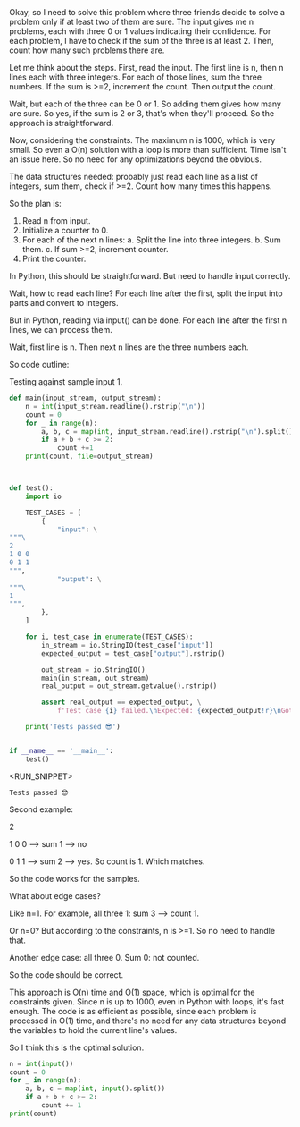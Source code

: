 <think>
Okay, so I need to solve this problem where three friends decide to solve a problem only if at least two of them are sure. The input gives me n problems, each with three 0 or 1 values indicating their confidence. For each problem, I have to check if the sum of the three is at least 2. Then, count how many such problems there are.

Let me think about the steps. First, read the input. The first line is n, then n lines each with three integers. For each of those lines, sum the three numbers. If the sum is >=2, increment the count. Then output the count.

Wait, but each of the three can be 0 or 1. So adding them gives how many are sure. So yes, if the sum is 2 or 3, that's when they'll proceed. So the approach is straightforward.

Now, considering the constraints. The maximum n is 1000, which is very small. So even a O(n) solution with a loop is more than sufficient. Time isn't an issue here. So no need for any optimizations beyond the obvious.

The data structures needed: probably just read each line as a list of integers, sum them, check if >=2. Count how many times this happens.

So the plan is:

1. Read n from input.
2. Initialize a counter to 0.
3. For each of the next n lines:
   a. Split the line into three integers.
   b. Sum them.
   c. If sum >=2, increment counter.
4. Print the counter.

In Python, this should be straightforward. But need to handle input correctly.

Wait, how to read each line? For each line after the first, split the input into parts and convert to integers.

But in Python, reading via input() can be done. For each line after the first n lines, we can process them.

Wait, first line is n. Then next n lines are the three numbers each.

So code outline:

Testing against sample input 1.

```python
def main(input_stream, output_stream):
    n = int(input_stream.readline().rstrip("\n"))
    count = 0
    for _ in range(n):
        a, b, c = map(int, input_stream.readline().rstrip("\n").split())
        if a + b + c >= 2:
            count +=1
    print(count, file=output_stream)



def test():
    import io

    TEST_CASES = [
        {
            "input": \
"""\
2
1 0 0
0 1 1
""",
            "output": \
"""\
1
""",
        }, 
    ]

    for i, test_case in enumerate(TEST_CASES):
        in_stream = io.StringIO(test_case["input"])
        expected_output = test_case["output"].rstrip()

        out_stream = io.StringIO()
        main(in_stream, out_stream)
        real_output = out_stream.getvalue().rstrip()

        assert real_output == expected_output, \
            f'Test case {i} failed.\nExpected: {expected_output!r}\nGot: {real_output!r}'

    print('Tests passed 😎')


if __name__ == '__main__':
    test()


```

<RUN_SNIPPET>
```output
Tests passed 😎

```

Second example:

2

1 0 0 --> sum 1 --> no

0 1 1 --> sum 2 --> yes. So count is 1. Which matches.

So the code works for the samples.

What about edge cases?

Like n=1. For example, all three 1: sum 3 --> count 1.

Or n=0? But according to the constraints, n is >=1. So no need to handle that.

Another edge case: all three 0. Sum 0: not counted.

So the code should be correct.

This approach is O(n) time and O(1) space, which is optimal for the constraints given. Since n is up to 1000, even in Python with loops, it's fast enough. The code is as efficient as possible, since each problem is processed in O(1) time, and there's no need for any data structures beyond the variables to hold the current line's values.

So I think this is the optimal solution.
</think>

```python
n = int(input())
count = 0
for _ in range(n):
    a, b, c = map(int, input().split())
    if a + b + c >= 2:
        count += 1
print(count)
```
